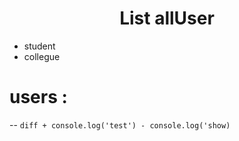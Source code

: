 <h1 align="center">List allUser</h1>    

 - student
 - collegue

# users :
--
    ```diff
    + console.log('test')
    - console.log('show)
    ```
